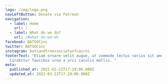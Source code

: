 ```yaml
---
logo: /img/logo.png
navLeftButton: Donate via Patreon
navigation:
  - label: Home
    url: /
  - label: What do we do?
    url: /#what-do-we-do
facebook: BATSOCinc
twitter: BATSOCinc
instagram: batsandtreessocietyofcairns
footerText: "Etiam ornare velit augue, at commodo lectus varius sit amet.
  Curabitur faucibus urna a orci iaculis mollis. "
meta:
  published_at: 2021-03-22T17:29:06.800Z
  updated_at: 2021-03-22T17:29:06.800Z
---
```

